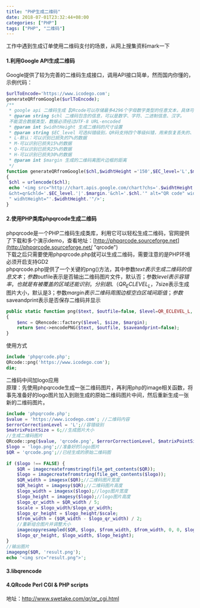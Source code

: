 ```yaml
---
title: "PHP生成二维码"
date: 2018-07-01T23:32:44+08:00
categories: ["PHP"]
tags: ["PHP", "二维码"]
---
```


工作中遇到生成订单使用二维码支付的场景，从网上搜集资料mark一下

#### 1.利用Google API生成二维码
Google提供了较为完善的二维码生成接口，调用API接口简单，然而国内你懂的，示例代码：
```php
$urlToEncode='https://www.icodego.com'; 
generateQRfromGoogle($urlToEncode); 
/** 
 * google api 二维码生成【QRcode可以存储最多4296个字母数字类型的任意文本，具体可以查看二维码数据格式】 
 * @param string $chl 二维码包含的信息，可以是数字、字符、二进制信息、汉字。 
 不能混合数据类型，数据必须经过UTF-8 URL-encoded 
 * @param int $widhtHeight 生成二维码的尺寸设置 
 * @param string $EC_level 可选纠错级别，QR码支持四个等级纠错，用来恢复丢失的、读错的、模糊的、数据。 
 * L-默认：可以识别已损失的7%的数据 
 * M-可以识别已损失15%的数据 
 * Q-可以识别已损失25%的数据 
 * H-可以识别已损失30%的数据 
 * @param int $margin 生成的二维码离图片边框的距离 
 */
function generateQRfromGoogle($chl,$widhtHeight ='150',$EC_level='L',$margin='0') 
{ 
 $chl = urlencode($chl); 
 echo '<img src="http://chart.apis.google.com/chart?chs='.$widhtHeight.'x'.$widhtHeight.' 
 &cht=qr&chld='.$EC_level.'|'.$margin.'&chl='.$chl.'" alt="QR code" widhtHeight="'.$widhtHeight.'
 " widhtHeight="'.$widhtHeight.'"/>'; 
} 
```

#### 2.使用PHP类库phpqrcode生成二维码
phpqrcode是一个PHP二维码生成类库，利用它可以轻松生成二维码，官网提供了下载和多个演示demo，查看地址：[http://phpqrcode.sourceforge.net](http://phpqrcode.sourceforge.net/ "qrcode")  
下载之后只需要使用phpqrcode.php就可以生成二维码，需要注意的是PHP环境必须开启支持GD2  
phpqrcode.php提供了一个关键的png()方法，其中参数$text表示生成二维码的信息文本；参数$outfile表示是否输出二维码图片文件，默认否；参数$level表示容错率，也就是有被覆盖的区域还能识别，分别是 L（QR_ECLEVEL_L，7%），M（QR_ECLEVEL_M，15%），Q（QR_ECLEVEL_Q，25%），H（QR_ECLEVEL_H，30%）； 参数$size表示生成图片大小，默认是3；参数$margin表示二维码周围边框空白区域间距值；参数$saveandprint表示是否保存二维码并显示
```php
public static function png($text, $outfile=false, $level=QR_ECLEVEL_L, $size=3, $margin=4, $saveandprint=false) 
{
    $enc = QRencode::factory($level, $size, $margin); 
    return $enc->encodePNG($text, $outfile, $saveandprint=false); 
}
```
使用方式
```php
include 'phpqrcode.php';   
QRcode::png('https://www.icodego.com');
die;
```
二维码中间加logo应用  
原理：先使用phpqrcode生成一张二维码图片，再利用php的image相关函数，将事先准备好的logo图片加入到刚生成的原始二维码图片中间，然后重新生成一张新的二维码图片。
```php
include 'phpqrcode.php'; 
$value = 'https://www.icodego.com'; //二维码内容 
$errorCorrectionLevel = 'L';//容错级别 
$matrixPointSize = 6;//生成图片大小 
//生成二维码图片 
QRcode::png($value, 'qrcode.png', $errorCorrectionLevel, $matrixPointSize, 2); 
$logo = 'logo.png';//准备好的logo图片 
$QR = 'qrcode.png';//已经生成的原始二维码图 
  
if ($logo !== FALSE) {
    $QR = imagecreatefromstring(file_get_contents($QR)); 
    $logo = imagecreatefromstring(file_get_contents($logo)); 
    $QR_width = imagesx($QR);//二维码图片宽度 
    $QR_height = imagesy($QR);//二维码图片高度 
    $logo_width = imagesx($logo);//logo图片宽度 
    $logo_height = imagesy($logo);//logo图片高度 
    $logo_qr_width = $QR_width / 5; 
    $scale = $logo_width/$logo_qr_width; 
    $logo_qr_height = $logo_height/$scale; 
    $from_width = ($QR_width - $logo_qr_width) / 2; 
    //重新组合图片并调整大小 
    imagecopyresampled($QR, $logo, $from_width, $from_width, 0, 0, $logo_qr_width, 
    $logo_qr_height, $logo_width, $logo_height); 
} 
//输出图片 
imagepng($QR, 'result.png'); 
echo '<img src="result.png">'; 
```

#### 3.libqrencode

#### 4.QRcode Perl CGI & PHP scripts
地址：http://www.swetake.com/qr/qr_cgi.html
